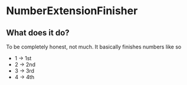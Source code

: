 # NumberExtensionFinisher
## What does it do?
To be completely honest, not much. It basically finishes numbers like so
* 1 -> 1st
* 2 -> 2nd
* 3 -> 3rd
* 4 -> 4th

